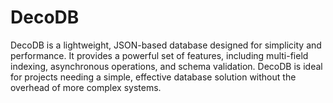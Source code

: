 # DecoDB
DecoDB is a lightweight, JSON-based database designed for simplicity and performance. It provides a powerful set of features, including multi-field indexing, asynchronous operations, and schema validation. DecoDB is ideal for projects needing a simple, effective database solution without the overhead of more complex systems.
